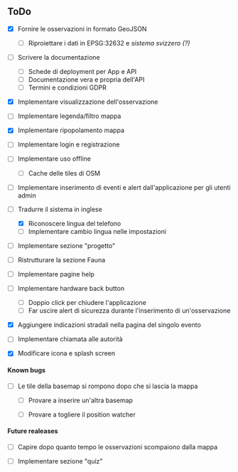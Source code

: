 ## ToDo

- [x] Fornire le osservazioni in formato GeoJSON
    - [ ] Riproiettare i dati in EPSG:32632 e _sistema svizzero (?)_
    
- [ ] Scrivere la documentazione
    - [ ] Schede di deployment per App e API
    - [ ] Documentazione vera e propria dell'API
	- [ ] Termini e condizioni GDPR
    
- [x] Implementare visualizzazione dell'osservazione 

- [ ] Implementare legenda/filtro mappa

- [x] Implementare ripopolamento mappa
  
- [ ] Implementare login e registrazione

- [ ] Implementare uso offline
	- [ ] Cache delle tiles di OSM

- [ ] Implementare inserimento di eventi e alert dall'applicazione per gli utenti admin

- [ ] Tradurre il sistema in inglese
    - [x] Riconoscere lingua del telefono
    - [ ] Implementare cambio lingua nelle impostazioni

- [ ] Implementare sezione "progetto"

- [ ] Ristrutturare la sezione Fauna

- [ ] Implementare pagine help

- [ ] Implementare hardware back button
    - [ ] Doppio click per chiudere l'applicazione
    - [ ] Far uscire alert di sicurezza durante l'inserimento di un'osservazione
    
- [x] Aggiungere indicazioni stradali nella pagina del singolo evento

- [ ] Implementare chiamata alle autorità

- [x] Modificare icona e splash screen


#### Known bugs

- [ ] Le tile della basemap si rompono dopo che si lascia la mappa
    - [ ] Provare a inserire un'altra basemap
    - [ ] Provare a togliere il position watcher
    
    
#### Future realeases

- [ ] Capire dopo quanto tempo le osservazioni scompaiono dalla mappa

- [ ] Implementare sezione "quiz"
